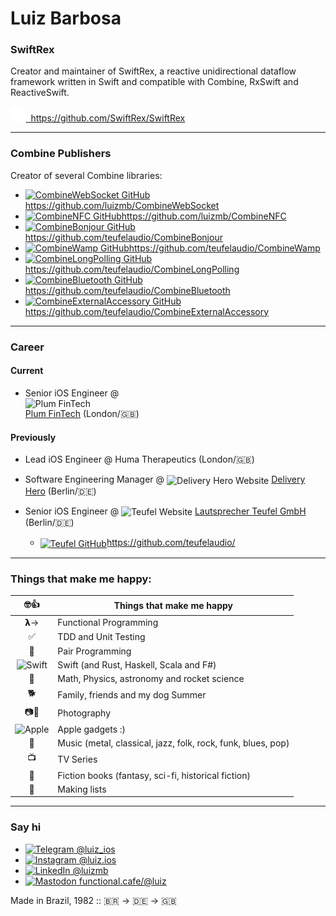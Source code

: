 # Luiz Barbosa

### SwiftRex
Creator and maintainer of SwiftRex, a reactive unidirectional dataflow framework written in Swift and compatible with Combine, RxSwift and ReactiveSwift.

<a href="https://github.com/SwiftRex/SwiftRex" valign="middle">
  <img src="github-mark-white.png" alt="SwiftRex GitHub" height=24 />&nbsp;
  https://github.com/SwiftRex/SwiftRex
</a>

---

### Combine Publishers
Creator of several Combine libraries:

- <a href="https://github.com/luizmb/CombineWebSocket"><img src="https://github.com/favicon.ico" alt="CombineWebSocket GitHub" height=16 />https://github.com/luizmb/CombineWebSocket</a>
- <a href="https://github.com/luizmb/CombineNFC"><img src="https://github.com/favicon.ico" alt="CombineNFC GitHub" height=16 />https://github.com/luizmb/CombineNFC</a>
- <a href="https://github.com/teufelaudio/CombineBonjour"><img src="https://github.com/favicon.ico" alt="CombineBonjour GitHub" height=16 />https://github.com/teufelaudio/CombineBonjour</a>
- <a href="https://github.com/teufelaudio/CombineWamp"><img src="https://github.com/favicon.ico" alt="CombineWamp GitHub" height=16 />https://github.com/teufelaudio/CombineWamp</a>
- <a href="https://github.com/teufelaudio/CombineLongPolling"><img src="https://github.com/favicon.ico" alt="CombineLongPolling GitHub" height=16 />https://github.com/teufelaudio/CombineLongPolling</a>
- <a href="https://github.com/teufelaudio/CombineBluetooth"><img src="https://github.com/favicon.ico" alt="CombineBluetooth GitHub" height=16 />https://github.com/teufelaudio/CombineBluetooth</a>
- <a href="https://github.com/teufelaudio/CombineExternalAccessory"><img src="https://github.com/favicon.ico" alt="CombineExternalAccessory GitHub" height=16 />https://github.com/teufelaudio/CombineExternalAccessory</a>

---

### Career
#### Current 

- Senior iOS Engineer @ <img src="https://withplum.com/favicon.png" alt="Plum FinTech" height=16 style="display: block; mix-blend-mode: multiply;" /> <a href="https://withplum.com">Plum FinTech</a> (London/🇬🇧)

#### Previously

- Lead iOS Engineer @ Huma Therapeutics (London/🇬🇧)

- Software Engineering Manager @ <img src="https://www.deliveryhero.com/favicon.ico" alt="Delivery Hero Website" height=16 style="vertical-align: middle; filter: invert(1); filter: drop-shadow(2px 2px 2px white);" /> <a href="https://www.deliveryhero.com">Delivery Hero</a> (Berlin/🇩🇪)

- Senior iOS Engineer @ <img src="https://teufel.de/favicon.ico" alt="Teufel Website" height=16 style="vertical-align: middle; filter: invert(1); filter: drop-shadow(2px 2px 2px white);" /> <a href="https://www.teufel.de">Lautsprecher Teufel GmbH</a> (Berlin/🇩🇪)
  - <a href="https://github.com/teufelaudio/"><img src="https://github.com/favicon.ico" alt="Teufel GitHub" height=16 style="vertical-align: middle; filter: invert(1); filter: drop-shadow(2px 2px 2px white);" />https://github.com/teufelaudio/</a>

---

### Things that make me happy:

| 🤓👍 | Things that make me happy |
| :---: | ---- |
| 𝝺→ | Functional Programming |
| ✅ | TDD and Unit Testing |
| 👥 | Pair Programming |
| <img src="https://swift.org/favicon.ico" alt="Swift" height=24 /> | Swift (and Rust, Haskell, Scala and F#) |
| 🚀 | Math, Physics, astronomy and rocket science |
| 🐕 | Family, friends and my dog Summer |
| 📷🎥 | Photography |
| <img src="https://apple.com/favicon.ico" alt="Apple" height=24 /> | Apple gadgets :) |
| 🎸 | Music (metal, classical, jazz, folk, rock, funk, blues, pop) |
| 📺 | TV Series |
| 📖 | Fiction books (fantasy, sci-fi, historical fiction) |
| 📝 | Making lists |

---

### Say hi

- <a href="https://t.me/luiz_ios"><img src="https://t.me/favicon.ico" alt="Telegram" height=16 /> @luiz_ios</a>
- <a href="https://www.instagram.com/luiz.ios"><img src="https://www.instagram.com/favicon.ico" alt="Instagram" height=16 /> @luiz.ios</a>
- <a href="https://www.linkedin.com/in/luizmb/"><img src="https://www.linkedin.com/favicon.ico" alt="LinkedIn" height=16 /> @luizmb</a>
- <a rel="me" href="https://functional.cafe/@luiz"><img src="https://functional.cafe/favicon.ico" alt="Mastodon" height=16 /> functional.cafe/@luiz</a>


Made in Brazil, 1982 :: 🇧🇷 -> 🇩🇪 -> 🇬🇧
